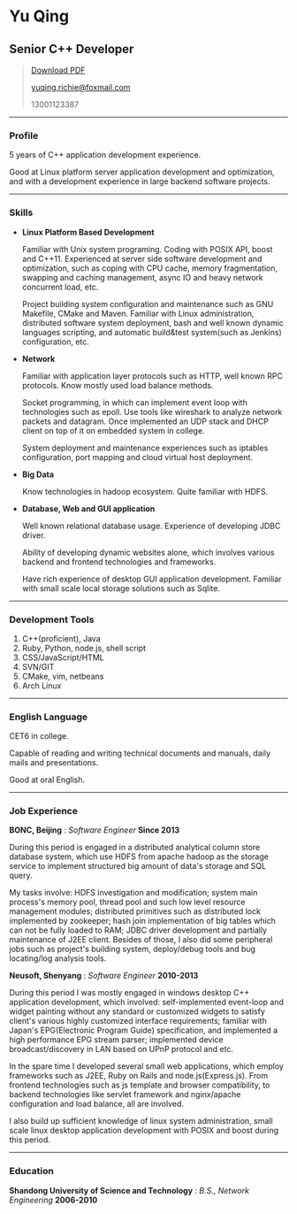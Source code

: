 # Yu Qing

## Senior C++ Developer

> [Download PDF](yuqing_en.pdf)
>
> [yuqing.richie@foxmail.com](mailto:yuqing.richie@foxmail.com)
>
> 13001123387

---

### Profile

5 years of C++ application development experience.

Good at Linux platform server application development and optimization, and with a development experience in large backend software projects.

---

### Skills

* **Linux Platform Based Development**

  Familiar with Unix system programing. Coding with POSIX API, boost and C++11. Experienced at server side software development and optimization, such as coping with CPU cache, memory fragmentation, swapping and caching management, async IO and heavy network concurrent load, etc.

  Project building system configuration and maintenance such as GNU Makefile, CMake and Maven. Familiar with Linux administration, distributed software system deployment, bash and well known dynamic languages scripting,  and automatic build&test system(such as Jenkins) configuration, etc.

* **Network**

  Familiar with application layer protocols such as HTTP, well known RPC protocols. Know mostly used load balance methods.

  Socket programming, in which can implement event loop with technologies such as epoll. Use tools like wireshark to analyze network packets and datagram. Once implemented an UDP stack and DHCP client on top of it on embedded system in college.

  System deployment and maintenance experiences such as iptables configuration, port mapping and cloud virtual host deployment.

* **Big Data**

  Know technologies in hadoop ecosystem. Quite familiar with HDFS.

* **Database, Web and GUI application**

  Well known relational database usage. Experience of developing JDBC driver.

  Ability of developing dynamic websites alone, which involves various backend and frontend technologies and frameworks.

  Have rich experience of desktop GUI application development. Familiar with small scale local storage solutions such as Sqlite.

---

### Development Tools

1. C++(proficient), Java
2. Ruby, Python, node.js, shell script
3. CSS/JavaScript/HTML
4. SVN/GIT
5. CMake, vim, netbeans
6. Arch Linux

---

### English Language

CET6 in college.

Capable of reading and writing technical documents and manuals, daily mails and presentations.

Good at oral English.

---

### Job Experience

**BONC, Beijing** : *Software Engineer* __Since 2013__

  During this period is engaged in a distributed analytical column store database system, which use HDFS from apache hadoop as the storage service to implement structured big amount of data's storage and SQL query.

  My tasks involve: HDFS investigation and modification; system main process's memory pool, thread pool and such low level resource management modules; distributed primitives such as distributed lock implemented by zookeeper; hash join implementation of big tables which can not be fully loaded to RAM; JDBC driver development and partially maintenance of J2EE client. Besides of those, I also did some peripheral jobs such as project's building system, deploy/debug tools and bug locating/log analysis tools.

**Neusoft, Shenyang** : *Software Engineer* __2010-2013__

  During this period I was mostly engaged in windows desktop C++ application development, which involved: self-implemented event-loop and widget painting without any standard or customized widgets to satisfy client's various highly customized interface requirements; familiar with Japan's EPG(Electronic Program Guide) specification, and implemented a high performance EPG stream parser; implemented device broadcast/discovery in LAN based on UPnP protocol and etc.

  In the spare time I developed several small web applications, which employ frameworks such as J2EE, Ruby on Rails and node.js(Express.js). From frontend technologies such as js template and browser compatibility, to backend technologies like servlet framework and nginx/apache configuration and load balance, all are involved.

  I also build up sufficient knowledge of linux system administration, small scale linux desktop application development with POSIX and boost during this period.

---

### Education

**Shandong University of Science and Technology** : *B.S., Network Engineering* __2006-2010__
